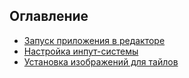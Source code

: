 ## Оглавление
- [Запуск приложения в редакторе](StartApplicationInEditor.md)
- [Настройка инпут-системы](InputSystem.md)
- [Установка изображений для тайлов](TileRenderingConfig.md)